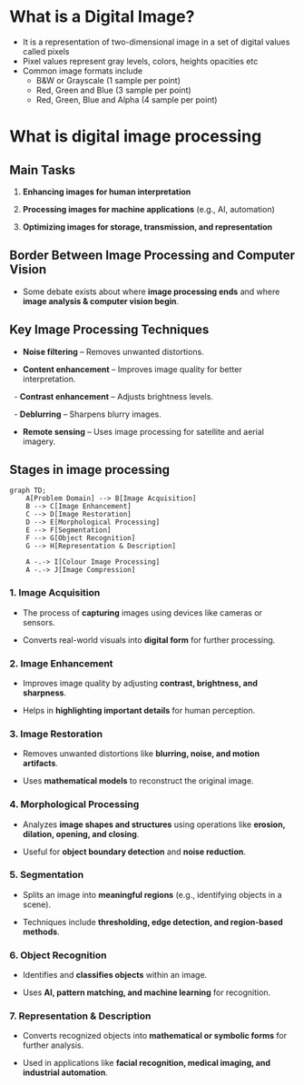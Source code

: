 # What is a Digital Image?
- It is a representation of two-dimensional image in a set of digital values called pixels
- Pixel values represent gray levels, colors, heights opacities etc
- Common image formats include
	- B&W or Grayscale (1 sample per point)
	- Red, Green and Blue (3 sample per point)
	- Red, Green, Blue and Alpha (4 sample per point)

# What is digital image processing
## **Main Tasks**  

1. **Enhancing images for human interpretation**  

2. **Processing images for machine applications** (e.g., AI, automation)  

3. **Optimizing images for storage, transmission, and representation**  

  

## **Border Between Image Processing and Computer Vision**  

- Some debate exists about where **image processing ends** and where **image analysis & computer vision begin**.  

  

## **Key Image Processing Techniques**  

- **Noise filtering** – Removes unwanted distortions.  

- **Content enhancement** – Improves image quality for better interpretation.  

  - **Contrast enhancement** – Adjusts brightness levels.  

  - **Deblurring** – Sharpens blurry images.  

- **Remote sensing** – Uses image processing for satellite and aerial imagery.

## Stages in image processing

```mermaid
graph TD;
    A[Problem Domain] --> B[Image Acquisition]
    B --> C[Image Enhancement]
    C --> D[Image Restoration]
    D --> E[Morphological Processing]
    E --> F[Segmentation]
    F --> G[Object Recognition]
    G --> H[Representation & Description]
    
    A -.-> I[Colour Image Processing]
    A -.-> J[Image Compression]
```

### 1. **Image Acquisition**
- The process of **capturing** images using devices like cameras or sensors.

- Converts real-world visuals into **digital form** for further processing.

### 2. **Image Enhancement**
- Improves image quality by adjusting **contrast, brightness, and sharpness**.

- Helps in **highlighting important details** for human perception.

### 3. Image Restoration

- Removes unwanted distortions like **blurring, noise, and motion artifacts**.

- Uses **mathematical models** to reconstruct the original image.

  

### 4. Morphological Processing

- Analyzes **image shapes and structures** using operations like **erosion, dilation, opening, and closing**.

- Useful for **object boundary detection** and **noise reduction**.

  

### 5. Segmentation

- Splits an image into **meaningful regions** (e.g., identifying objects in a scene).

- Techniques include **thresholding, edge detection, and region-based methods**.

  

### 6. Object Recognition

- Identifies and **classifies objects** within an image.

- Uses **AI, pattern matching, and machine learning** for recognition.

  

### 7. Representation & Description

- Converts recognized objects into **mathematical or symbolic forms** for further analysis.

- Used in applications like **facial recognition, medical imaging, and industrial automation**.